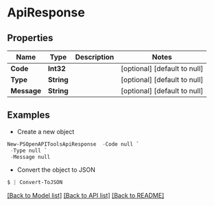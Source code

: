 # ApiResponse
## Properties

Name | Type | Description | Notes
------------ | ------------- | ------------- | -------------
**Code** | **Int32** |  | [optional] [default to null]
**Type** | **String** |  | [optional] [default to null]
**Message** | **String** |  | [optional] [default to null]

## Examples

- Create a new object
```powershell
New-PSOpenAPIToolsApiResponse  -Code null `
 -Type null `
 -Message null
```

- Convert the object to JSON
```powershell
$ | Convert-ToJSON
```


[[Back to Model list]](../README.md#documentation-for-models) [[Back to API list]](../README.md#documentation-for-api-endpoints) [[Back to README]](../README.md)

